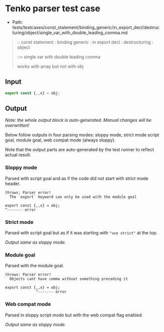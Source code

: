 # Tenko parser test case

- Path: tests/testcases/const_statement/binding_generic/in_export_decl/destructuring/object/single_var_with_double_leading_comma.md

> :: const statement : binding generic : in export decl : destructuring : object
>
> ::> single var with double leading comma
>
> works with array but not with obj

## Input

`````js
export const {,,x} = obj;
`````

## Output

_Note: the whole output block is auto-generated. Manual changes will be overwritten!_

Below follow outputs in four parsing modes: sloppy mode, strict mode script goal, module goal, web compat mode (always sloppy).

Note that the output parts are auto-generated by the test runner to reflect actual result.

### Sloppy mode

Parsed with script goal and as if the code did not start with strict mode header.

`````
throws: Parser error!
  The `export` keyword can only be used with the module goal

export const {,,x} = obj;
^------- error
`````

### Strict mode

Parsed with script goal but as if it was starting with `"use strict"` at the top.

_Output same as sloppy mode._

### Module goal

Parsed with the module goal.

`````
throws: Parser error!
  Objects cant have comma without something preceding it

export const {,,x} = obj;
              ^------- error
`````


### Web compat mode

Parsed in sloppy script mode but with the web compat flag enabled.

_Output same as sloppy mode._
